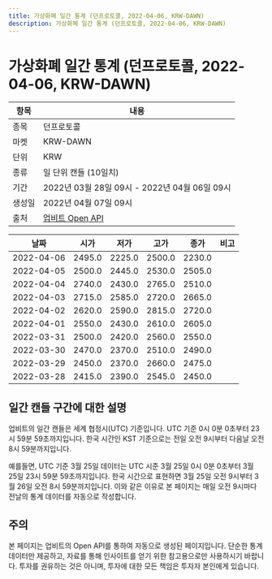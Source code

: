```yaml
---
title: 가상화폐 일간 통계 (던프로토콜, 2022-04-06, KRW-DAWN)
description: 가상화폐 일간 통계 (던프로토콜, 2022-04-06, KRW-DAWN)
---
```



가상화폐 일간 통계 (던프로토콜, 2022-04-06, KRW-DAWN)
===

|항목|내용|
|--|--|
|종목|던프로토콜|
|마켓|KRW-DAWN|
|단위|KRW|
|종류|일 단위 캔들 (10일치)|
|기간|2022년 03월 28일 09시 - 2022년 04월 06일 09시|
|생성일|2022년 04월 07일 09시|
|출처|[업비트 Open API](https://docs.upbit.com)|


|날짜|시가|저가|고가|종가|비고|
|--|--|--|--|--|--|
|2022-04-06|2495.0|2225.0|2500.0|2230.0|    |
|2022-04-05|2500.0|2445.0|2530.0|2505.0|    |
|2022-04-04|2740.0|2430.0|2765.0|2510.0|    |
|2022-04-03|2715.0|2585.0|2720.0|2665.0|    |
|2022-04-02|2620.0|2590.0|2815.0|2720.0|    |
|2022-04-01|2550.0|2430.0|2610.0|2605.0|    |
|2022-03-31|2500.0|2420.0|2560.0|2550.0|    |
|2022-03-30|2470.0|2370.0|2510.0|2490.0|    |
|2022-03-29|2450.0|2370.0|2660.0|2475.0|    |
|2022-03-28|2415.0|2390.0|2545.0|2450.0|    |


일간 캔들 구간에 대한 설명
---


업비트의 일간 캔들은 세계 협정시(UTC) 기준입니다. 
UTC 기준 0시 0분 0초부터 23시 59분 59초까지입니다. 
한국 시간인 KST 기준으로는 전일 오전 9시부터 다음날 오전 8시 59분까지입니다. 


예를들면, UTC 기준 3월 25일 데이터는 UTC 시준 3월 25일 0시 0분 0초부터 3월 25일 23시 59분 59초까지입니다. 
한국 시간으로 표현하면 3월 25일 오전 9시부터 3월 26일 오전 8시 59분까지입니다. 
이와 같은 이유로 본 페이지는 매일 오전 9시마다 전날의 통계 데이터를 자동으로 작성합니다. 


주의
---


본 페이지는 업비트의 Open API를 통하여 자동으로 생성된 페이지입니다. 
단순한 통계 데이터만 제공하고, 자료를 통해 인사이트를 얻기 위한 참고용으로만 사용하시기 바랍니다. 
투자를 권유하는 것은 아니며, 투자에 대한 모든 책임은 투자자 본인에게 있습니다. 
